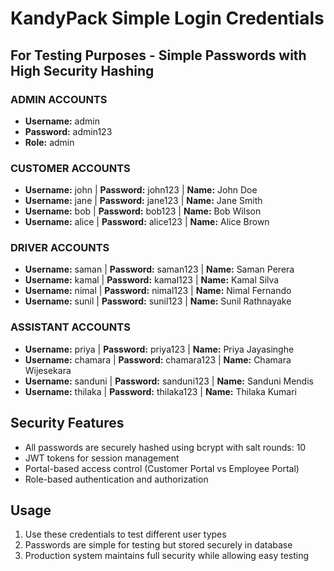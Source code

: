 # KandyPack Simple Login Credentials

## For Testing Purposes - Simple Passwords with High Security Hashing

### ADMIN ACCOUNTS
- **Username:** admin
- **Password:** admin123
- **Role:** admin

### CUSTOMER ACCOUNTS
- **Username:** john | **Password:** john123 | **Name:** John Doe
- **Username:** jane | **Password:** jane123 | **Name:** Jane Smith  
- **Username:** bob | **Password:** bob123 | **Name:** Bob Wilson
- **Username:** alice | **Password:** alice123 | **Name:** Alice Brown

### DRIVER ACCOUNTS
- **Username:** saman | **Password:** saman123 | **Name:** Saman Perera
- **Username:** kamal | **Password:** kamal123 | **Name:** Kamal Silva
- **Username:** nimal | **Password:** nimal123 | **Name:** Nimal Fernando
- **Username:** sunil | **Password:** sunil123 | **Name:** Sunil Rathnayake

### ASSISTANT ACCOUNTS  
- **Username:** priya | **Password:** priya123 | **Name:** Priya Jayasinghe
- **Username:** chamara | **Password:** chamara123 | **Name:** Chamara Wijesekara
- **Username:** sanduni | **Password:** sanduni123 | **Name:** Sanduni Mendis
- **Username:** thilaka | **Password:** thilaka123 | **Name:** Thilaka Kumari

## Security Features
- All passwords are securely hashed using bcrypt with salt rounds: 10
- JWT tokens for session management
- Portal-based access control (Customer Portal vs Employee Portal)
- Role-based authentication and authorization

## Usage
1. Use these credentials to test different user types
2. Passwords are simple for testing but stored securely in database
3. Production system maintains full security while allowing easy testing